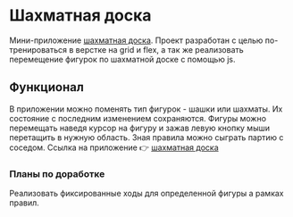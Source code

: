 # Шахматная доска

Мини-приложение [шахматная доска](https://g28xyz.github.io/chess/). Проект разработан с целью по-тренироваться в верстке на grid и flex, а так же реализовать перемещение фигурок по шахматной доске с помощью js.

## Функционал

В приложении можно поменять тип фигурок - шашки или шахматы. Их состояние с последним изменением сохраняются. Фигуры можно перемещать наведя курсор на фигуру и зажав левую кнопку мыши перетащить в нужную область. Зная правила можно сыграть партию с соседом.
Ссылка на приложение 👉 [шахматная доска](https://g28xyz.github.io/chess/)

### Планы по доработке

Реализовать фиксированные ходы для определенной фигуры а рамках правил.
